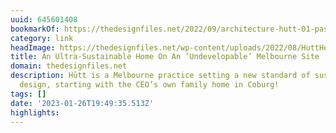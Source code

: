 ```yaml
---
uuid: 645601408
bookmarkOf: https://thedesignfiles.net/2022/09/architecture-hutt-01-passive-house
category: link
headImage: https://thedesignfiles.net/wp-content/uploads/2022/08/HuttHouse-tdf-THV1-520x684.jpg
title: An Ultra-Sustainable Home On An ‘Undevelopable’ Melbourne Site
domain: thedesignfiles.net
description: Hütt is a Melbourne practice setting a new standard of sustainable residential
  design, starting with the CEO’s own family home in Coburg!
tags: []
date: '2023-01-26T19:49:35.513Z'
highlights:
---
```




